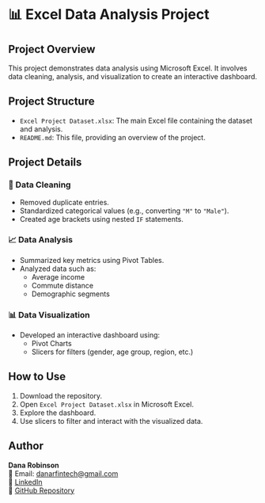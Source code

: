 # 📊 Excel Data Analysis Project

## Project Overview
This project demonstrates data analysis using Microsoft Excel. It involves data cleaning, analysis, and visualization to create an interactive dashboard.

## Project Structure
- `Excel Project Dataset.xlsx`: The main Excel file containing the dataset and analysis.
- `README.md`: This file, providing an overview of the project.

## Project Details

### 🔧 Data Cleaning
- Removed duplicate entries.
- Standardized categorical values (e.g., converting `"M"` to `"Male"`).
- Created age brackets using nested `IF` statements.

### 📈 Data Analysis
- Summarized key metrics using Pivot Tables.
- Analyzed data such as:
  - Average income
  - Commute distance
  - Demographic segments

### 📊 Data Visualization
- Developed an interactive dashboard using:
  - Pivot Charts
  - Slicers for filters (gender, age group, region, etc.)

## How to Use
1. Download the repository.
2. Open `Excel Project Dataset.xlsx` in Microsoft Excel.
3. Explore the dashboard.
4. Use slicers to filter and interact with the visualized data.

## Author
**Dana Robinson**  
📧 Email: danarfintech@gmail.com  
🔗 [LinkedIn](https://www.linkedin.com/in/dana-robinson-acct/)  
📁 [GitHub Repository](https://github.com/danartech/Excel-Data-Analysis-Project)
